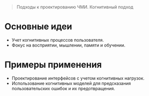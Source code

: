 > Подходы к проектированию ЧМИ. Когнитивный подход

# Основные идеи
- Учет когнитивных процессов пользователя.
- Фокус на восприятии, мышлении, памяти и обучении.
# Примеры применения
- Проектирование интерфейсов с учетом когнитивных нагрузок.
- Использование когнитивных моделей для предсказания пользовательских ошибок и их предотвращения.